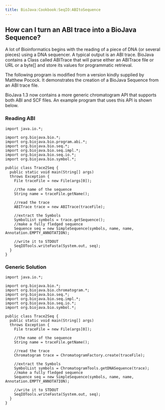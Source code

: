 ```yaml
---
title: BioJava:Cookbook:SeqIO:ABItoSequence
---
```


How can I turn an ABI trace into a BioJava Sequence?
----------------------------------------------------

A lot of Bioinformatics begins with the reading of a piece of DNA (or
several pieces) using a DNA sequencer. A typical output is an ABI trace.
BioJava contains a Class called ABITrace that will parse either an
ABITrace file or URL or a byte[] and store its values for programmatic
retrieval.

The following program is modified from a version kindly supplied by
Matthew Pocock. It demonstrates the creation of a BioJava Sequence from
an ABI trace file.

BioJava 1.3 now contains a more generic chromatogram API that supports
both ABI and SCF files. An example program that uses this API is shown
below.

### Reading ABI

    import java.io.*;

    import org.biojava.bio.*;
    import org.biojava.bio.program.abi.*;
    import org.biojava.bio.seq.*;
    import org.biojava.bio.seq.impl.*;
    import org.biojava.bio.seq.io.*;
    import org.biojava.bio.symbol.*;

    public class Trace2Seq {
      public static void main(String[] args)
      throws Exception {
        File traceFile = new File(args[0]);

        //the name of the sequence
        String name = traceFile.getName();

        //read the trace
        ABITrace trace = new ABITrace(traceFile);

        //extract the Symbols
        SymbolList symbols = trace.getSequence();
        //make a fully fledged sequence
        Sequence seq = new SimpleSequence(symbols, name, name, Annotation.EMPTY_ANNOTATION);

        //write it to STDOUT
        SeqIOTools.writeFasta(System.out, seq);
      }
    }

### Generic Solution

    import java.io.*;

    import org.biojava.bio.*;
    import org.biojava.bio.chromatogram.*;
    import org.biojava.bio.seq.*;
    import org.biojava.bio.seq.impl.*;
    import org.biojava.bio.seq.io.*;
    import org.biojava.bio.symbol.*;

    public class Trace2Seq {
      public static void main(String[] args)
      throws Exception {
        File traceFile = new File(args[0]);

        //the name of the sequence
        String name = traceFile.getName();

        //read the trace
        Chromatogram trace = ChromatogramFactory.create(traceFile);

        //extract the Symbols
        SymbolList symbols = ChromatogramTools.getDNASequence(trace);
        //make a fully fledged sequence
        Sequence seq = new SimpleSequence(symbols, name, name, Annotation.EMPTY_ANNOTATION);

        //write it to STDOUT
        SeqIOTools.writeFasta(System.out, seq);
      }
    }
